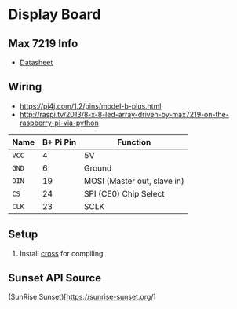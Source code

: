 # Display Board

## Max 7219 Info
* [Datasheet](https://datasheets.maximintegrated.com/en/ds/MAX7219-MAX7221.pdf)

## Wiring
* <https://pi4j.com/1.2/pins/model-b-plus.html>
* <http://raspi.tv/2013/8-x-8-led-array-driven-by-max7219-on-the-raspberry-pi-via-python>

| Name  | B+ Pi Pin | Function                    |
|-------|-----------|-----------------------------|
| `VCC` | 4         | 5V                          |
| `GND` | 6         | Ground                      |
| `DIN` | 19        | MOSI (Master out, slave in) |
| `CS`  | 24        | SPI (CE0) Chip Select       |
| `CLK` | 23        | SCLK                        |

## Setup
1. Install [cross](https://github.com/cross-rs/cross) for compiling

## Sunset API Source
(SunRise Sunset)[https://sunrise-sunset.org/]